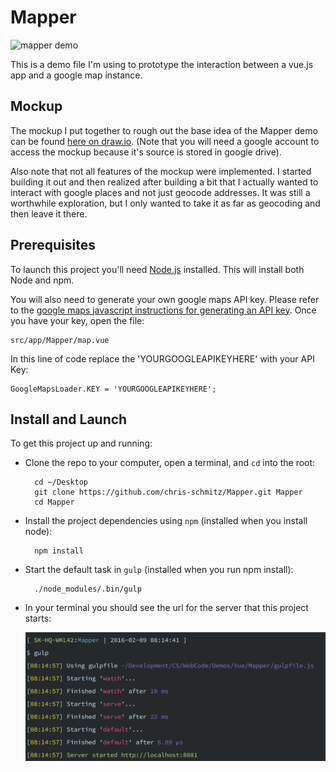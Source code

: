 # Mapper

![mapper demo](readmeAttachments/mapperdemo.gif)

This is a demo file I'm using to prototype the interaction between a vue.js app and a google map instance.

## Mockup

The mockup I put together to rough out the base idea of the Mapper demo can be found [here on draw.io](https://drive.google.com/file/d/0Bxhfk2Nciu7jcFV6ZVBfbUoyS00/view?usp=sharing). (Note that you will need a google account to access the mockup because it's source is stored in google drive).

Also note that not all features of the mockup were implemented. I started building it out and then realized after building a bit that I actually wanted to interact with google places and not just geocode addresses. It was still a worthwhile exploration, but I only wanted to take it as far as geocoding and then leave it there.

## Prerequisites

To launch this project you'll need [Node.js](https://nodejs.org/en/download/) installed. This will install both Node and npm.

You will also need to generate your own google maps API key. Please refer to the [google maps javascript instructions for generating an API key](https://developers.google.com/maps/documentation/javascript/get-api-key). Once you have your key, open the file:

    src/app/Mapper/map.vue

In this line of code replace the 'YOURGOOGLEAPIKEYHERE' with your API Key:

    GoogleMapsLoader.KEY = 'YOURGOOGLEAPIKEYHERE';


## Install and Launch

To get this project up and running:

- Clone the repo to your computer, open a terminal, and `cd` into the root:

	    cd ~/Desktop
	    git clone https://github.com/chris-schmitz/Mapper.git Mapper
	    cd Mapper

- Install the project dependencies using `npm` (installed when you install node):

	    npm install

- Start the default task in `gulp` (installed when you run npm install):

    	./node_modules/.bin/gulp

- In your terminal you should see the url for the server that this project starts:

	![mapper launched](readmeAttachments/MapperLaunched.png)
